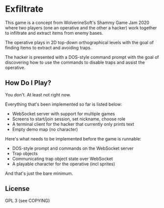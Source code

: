 Exfiltrate
==========

This game is a concept from WolverineSoft's Shammy Game Jam 2020 where two players (one an operative and the other a hacker) work together to infiltrate and extract items from enemy bases.

The operative plays in 2D top-down orthographical levels with the goal of finding items to extract and avoiding traps.

The hacker is presented with a DOS-style command prompt with the goal of discovering how to use the commands to disable traps and assist the operative.

How Do I Play?
--------------

You don't. At least not right now.

Everything that's been implemented so far is listed below:

* WebSocket server with support for multiple games
* Screens to start/join session, set nickname, choose role
* A terminal client for the hacker that currently only prints text
* Empty demo map (no character)

Here's what needs to be implemented before the game is runnable:

* DOS-style prompt and commands on the WebSocket server
* Trap objects
* Communicating trap object state over WebSocket
* A playable character for the operative (incl sprites)

And that's just the bare minimum.

License
-------

GPL 3 (see COPYING)

